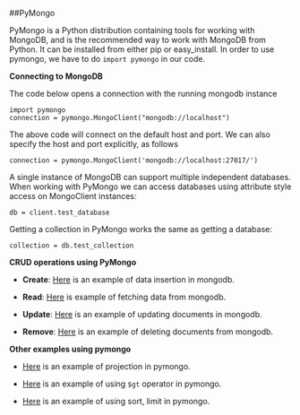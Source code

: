 ##PyMongo

PyMongo is a Python distribution containing tools for working with MongoDB, and is the recommended way to work with MongoDB from Python. It can be installed from either pip or easy_install. In order to use pymongo, we have to do `import pymongo` in our code. 

__Connecting to MongoDB__

The code below opens a connection with the running mongodb instance 

```
import pymongo
connection = pymongo.MongoClient("mongodb://localhost")
```
The above code will connect on the default host and port. We can also specify the host and port explicitly, as follows

```
connection = pymongo.MongoClient('mongodb://localhost:27017/')
```

A single instance of MongoDB can support multiple independent databases. When working with PyMongo we can access databases using attribute style access on MongoClient instances:

```
db = client.test_database
```
Getting a collection in PyMongo works the same as getting a database:

```
collection = db.test_collection
```

__CRUD operations using PyMongo__

* __Create__: [Here](https://github.com/joed7/MongoDb/blob/master/using_insert.py) is an example of data insertion in mongodb.  

* __Read__: [Here](https://github.com/joed7/MongoDb/blob/master/find.py) is example of fetching data from mongodb.

* __Update__: [Here](https://github.com/joed7/MongoDb/blob/master/using_update.py) is an example of updating documents in mongodb.
 
* __Remove__: [Here](https://github.com/joed7/MongoDb/blob/master/using_remove.py) is an example of deleting documents from mongodb.

__Other examples using pymongo__

* [Here](https://github.com/joed7/MongoDb/blob/master/projection_example.py) is an example of projection in pymongo.

* [Here](https://github.com/joed7/MongoDb/blob/master/gt_lt_example.py) is an example of using `$gt` operator in pymongo.

* [Here](https://github.com/joed7/MongoDb/blob/master/limit_skip_sort.py) is an example of using sort, limit in pymongo. 

